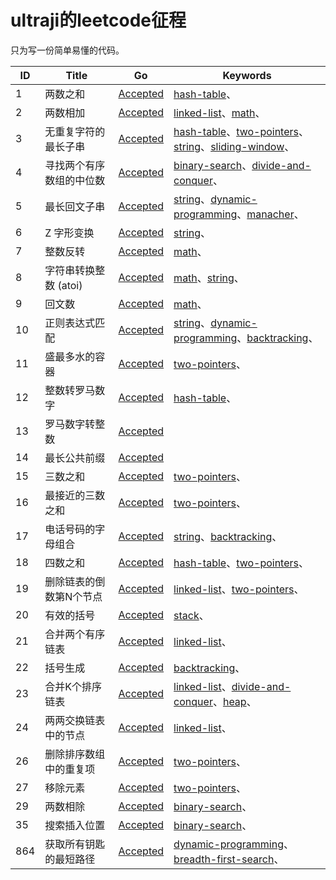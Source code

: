 # ultraji的leetcode征程

只为写一份简单易懂的代码。

| ID | Title | Go | Keywords |
| --- | --- | --- | --- |
|     1 | 两数之和 | [Accepted](src/1.两数之和.go) | [hash-table]( )、 |
|     2 | 两数相加 | [Accepted](src/2.两数相加.go) | [linked-list]( )、[math]( )、 |
|     3 | 无重复字符的最长子串 | [Accepted](src/3.无重复字符的最长子串.go) | [hash-table]( )、[two-pointers]( )、[string]( )、[sliding-window]( )、 |
|     4 | 寻找两个有序数组的中位数 | [Accepted](src/4.寻找两个有序数组的中位数.go) | [binary-search]( )、[divide-and-conquer]( )、 |
|     5 | 最长回文子串 | [Accepted](src/5.最长回文子串.go) | [string]( )、[dynamic-programming]( )、[manacher]( )、 |
|     6 | Z 字形变换 | [Accepted](src/6.z-字形变换.go) | [string]( )、 |
|     7 | 整数反转 | [Accepted](src/7.整数反转.go) | [math]( )、 |
|     8 | 字符串转换整数 (atoi) | [Accepted](src/8.字符串转换整数-atoi.go) | [math]( )、[string]( )、 |
|     9 | 回文数 | [Accepted](src/9.回文数.go) | [math]( )、 |
|    10 | 正则表达式匹配 | [Accepted](src/10.正则表达式匹配.go) | [string]( )、[dynamic-programming]( )、[backtracking]( )、 |
|    11 | 盛最多水的容器 | [Accepted](src/11.盛最多水的容器.go) | [two-pointers]( )、 |
|    12 | 整数转罗马数字 | [Accepted](src/12.整数转罗马数字.go) | [hash-table]( )、 |
|    13 | 罗马数字转整数 | [Accepted](src/13.罗马数字转整数.go) |  |
|    14 | 最长公共前缀 | [Accepted](src/14.最长公共前缀.go) |  |
|    15 | 三数之和 | [Accepted](src/15.三数之和.go) | [two-pointers]( )、 |
|    16 | 最接近的三数之和 | [Accepted](src/16.最接近的三数之和.go) | [two-pointers]( )、 |
|    17 | 电话号码的字母组合 | [Accepted](src/17.电话号码的字母组合.go) | [string]( )、[backtracking]( )、 |
|    18 | 四数之和 | [Accepted](src/18.四数之和.go) | [hash-table]( )、[two-pointers]( )、 |
|    19 | 删除链表的倒数第N个节点 | [Accepted](src/19.删除链表的倒数第n个节点.go) | [linked-list]( )、[two-pointers]( )、 |
|    20 | 有效的括号 | [Accepted](src/20.有效的括号.go) | [stack]( )、 |
|    21 | 合并两个有序链表 | [Accepted](src/21.合并两个有序链表.go) | [linked-list]( )、 |
|    22 | 括号生成 | [Accepted](src/22.括号生成.go) | [backtracking]( )、 |
|    23 | 合并K个排序链表 | [Accepted](src/23.合并k个排序链表.go) | [linked-list]( )、[divide-and-conquer]( )、[heap]( )、 |
|    24 | 两两交换链表中的节点 | [Accepted](src/24.两两交换链表中的节点.go) | [linked-list]( )、 |
|    26 | 删除排序数组中的重复项 | [Accepted](src/26.删除排序数组中的重复项.go) | [two-pointers]( )、 |
|    27 | 移除元素 | [Accepted](src/27.移除元素.go) | [two-pointers]( )、 |
|    29 | 两数相除 | [Accepted](src/29.两数相除.go) | [binary-search]( )、 |
|    35 | 搜索插入位置 | [Accepted](src/35.搜索插入位置.go) | [binary-search]( )、 |
|   864 | 获取所有钥匙的最短路径 | [Accepted](src/864.获取所有钥匙的最短路径.go) | [dynamic-programming]( )、[breadth-first-search]( )、 |

